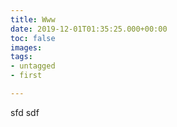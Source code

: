 ```yaml
---
title: Www
date: 2019-12-01T01:35:25.000+00:00
toc: false
images: 
tags:
- untagged
- first

---
```

sfd sdf